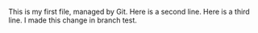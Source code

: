 This is my first file, managed by Git.
Here is a second line.
Here is a third line.
I made this change in branch test.
